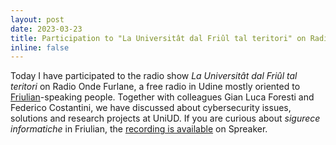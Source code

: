 ```yaml
---
layout: post
date: 2023-03-23
title: Participation to "La Universitât dal Friûl tal teritori" on Radio Onde Furlane
inline: false
---
```

Today I have participated to the radio show *La Universitât dal Friûl tal teritori* on Radio Onde Furlane, a free radio in Udine mostly oriented to [Friulian](https://en.wikipedia.org/wiki/Friulian_language)-speaking people. Together with colleagues Gian Luca Foresti and Federico Costantini, we have discussed about cybersecurity issues, solutions and research projects at UniUD. 
If you are curious about *sigurece informatiche* in Friulian, the [recording is available](https://www.spreaker.com/user/ondefurlane/universitat-dal-friul-tal-teritori-cyber) on Spreaker.